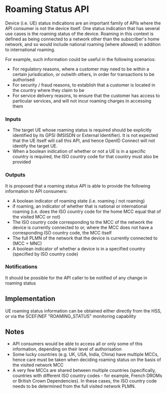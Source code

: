 # Roaming Status API
Device (i.e. UE) status indications are an important family of APIs where the API consumer is not the device itself. One status indication that has several use cases is the roaming status of the device. Roaming in this context is defined as being connected to a network other than the subscriber's home network, and so would include national roaming (where allowed) in addition to international roaming.

For example, such information could be useful in the following scenarios:
- For regulatory reasons, where a customer may need to be within a certain jurisdication, or outwith others, in order for transactions to be authorised
- For security / fraud reasons, to establish that a customer is located in the country where they claim to be
- For service delivery reasons, to ensure that the customer has access to particular services, and will not incur roaming charges in accessing them

### Inputs
- The target UE whose roaming status is required should be explicitly identified by its GPSI (MSISDN or External Identifier). It is not expected that the UE itself will call this API, and hence OpenID Connect will not identify the target UE.
- When a boolean indication of whether or not a UE is in a specific country is required, the ISO country code for that country must also be provided

### Outputs
It is proposed that a roaming status API is able to provide the following information to API consumers:
- A boolean indicator of roaming state (i.e. roaming / not roaming)
- if roaming, an indicator of whether that is national or international roaming (i.e. does the ISO country code for the home MCC equal that of the visited MCC or not)
- The ISO country code corresponding to the MCC of the network the device is currently connected to or, where the MCC does not have a corresponding ISO country code, the MCC itself
- The full PLMN of the network that the device is currently connected to (MCC + MNC)
- A boolean indicator of whether a device is in a specified country (specified by ISO country code)

### Notifications
It should be possible for the API caller to be notified of any change in roaming status

## Implementation
UE roaming status information can be obtained either directly from the HSS, or via the SCEF/NEF "ROAMING_STATUS" monitoring capability

## Notes
- API consumers would be able to access all or only some of this information, depending on their level of authorisation
- Some lucky countries (e.g. UK, USA, India, China) have multiple MCCs, hence care must be taken when deciding roaming status on the basis of the visited network MCC
- A very few MCCs are shared between multiple countries (specifically, countries with different ISO country codes - for example, French DROMs or British Crown Dependencies). In these cases, the ISO country code needs to be determined from the full visited network PLMN.
